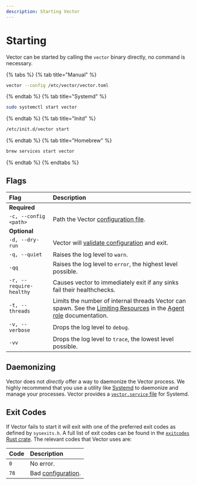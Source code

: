 ```yaml
---
description: Starting Vector
---
```


# Starting

Vector can be started by calling the `vector` binary directly, no command is necessary.

{% tabs %}
{% tab title="Manual" %}
```bash
vector --config /etc/vector/vector.toml
```
{% endtab %}
{% tab title="Systemd" %}
```bash
sudo systemctl start vector
```
{% endtab %}
{% tab title="Initd" %}
```bash
/etc/init.d/vector start
```
{% endtab %}
{% tab title="Homebrew" %}
```bash
brew services start vector
```
{% endtab %}
{% endtabs %}

## Flags

| Flag | Description |
| :--- | :--- |
| **Required** |  |  |
| `-c, --config <path>` | Path the Vector [configuration file][docs.configuration]. |
| **Optional** |  |  |
| `-d, --dry-run` | Vector will [validate configuration][docs.validating] and exit. | 
| `-q, --quiet` | Raises the log level to `warn`. |
| `-qq` | Raises the log level to `error`, the highest level possible. |
| `-r, --require-healthy` | Causes vector to immediately exit if any sinks fail their healthchecks. |
| `-t, --threads` | Limits the number of internal threads Vector can spawn. See the [Limiting Resources][docs.agent_role.limiting-resources] in the [Agent role][docs.agent_role] documentation. |
| `-v, --verbose` | Drops the log level to `debug`. |
| `-vv` | Drops the log level to `trace`, the lowest level possible. |

## Daemonizing

Vector does not _directly_ offer a way to daemonize the Vector process. We
highly recommend that you use a utility like [Systemd][url.systemd] to
daemonize and manage your processes. Vector provides a
[`vector.service` file][url.vector_systemd_file] for Systemd.

## Exit Codes

If Vector fails to start it will exit with one of the preferred exit codes
as defined by `sysexits.h`. A full list of exit codes can be found in the
[`exitcodes` Rust crate][url.exit_codes]. The relevant codes that Vector uses
are:

| Code | Description |
|:-----|:------------|
| `0`  | No error. |
| `78` | Bad [configuration][docs.configuration]. |


[docs.agent_role.limiting-resources]: ../../setup/deployment/roles/agent.md#limiting-resources
[docs.agent_role]: ../../setup/deployment/roles/agent.md
[docs.configuration]: ../../usage/configuration
[docs.validating]: ../../usage/administration/validating.md
[url.exit_codes]: https://docs.rs/exitcode/1.1.2/exitcode/#constants
[url.systemd]: https://www.freedesktop.org/wiki/Software/systemd/
[url.vector_systemd_file]: https://github.com/timberio/vector/blob/master/distribution/systemd/vector.service
